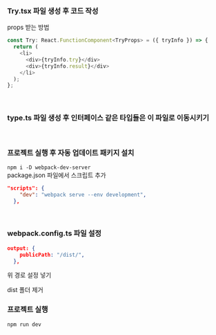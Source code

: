 ### Try.tsx 파일 생성 후 코드 작성

props 받는 방법

```javascript
const Try: React.FunctionComponent<TryProps> = ({ tryInfo }) => {
  return (
    <li>
      <div>{tryInfo.try}</div>
      <div>{tryInfo.result}</div>
    </li>
  );
};
```

<br>

### type.ts 파일 생성 후 인터페이스 같은 타입들은 이 파일로 이동시키기

<br>

### 프로젝트 실행 후 자동 업데이트 패키지 설치

`npm i -D webpack-dev-server`  
package.json 파일에서 스크립트 추가

```json
"scripts": {
    "dev": "webpack serve --env development",
  },
```

<br>

### webpack.config.ts 파일 설정

```json
output: {
    publicPath: "/dist/",
  },
```

위 경로 설정 넣기

dist 폴더 제거

### 프로젝트 실행

`npm run dev`
